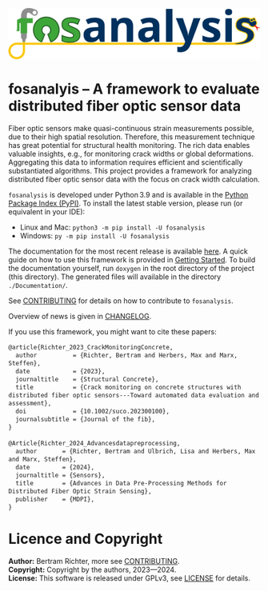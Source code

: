 ![fosanalysis](./doc/graphics/fosanalysis_logo.svg)

# fosanalyis – A framework to evaluate distributed fiber optic sensor data

Fiber optic sensors make quasi-continuous strain measurements possible, due to their high spatial resolution.
Therefore, this measurement technique has great potential for structural health monitoring.
The rich data enables valuable insights, e.g., for monitoring crack widths or global deformations.
Aggregating this data to information requires efficient and scientifically substantiated algorithms.
This project provides a framework for analyzing distributed fiber optic sensor data with the focus on crack width calculation.

`fosanalysis` is developed under Python 3.9 and is available in the [Python Package Index (PyPI)](https://pypi.org/project/fosanalysis/).
To install the latest stable version, please run (or equivalent in your IDE):
- Linux and Mac: `python3 -m pip install -U fosanalysis`
- Windows: `py -m pip install -U fosanalysis`

The documentation for the most recent release is available [here](https://tud-imb.github.io/fosanalysis/).
A quick guide on how to use this framework is provided in [Getting Started](./doc/GettingStarted.md).
To build the documentation yourself, run `doxygen` in the root directory of the project (this directory).
The generated files will available in the directory `./Documentation/`.

See [CONTRIBUTING](./CONTRIBUTING.md) for details on how to contribute to `fosanalysis`.

Overview of news is given in [CHANGELOG](./CHANGELOG.md).

If you use this framework, you might want to cite these papers:

```
@article{Richter_2023_CrackMonitoringConcrete,
  author          = {Richter, Bertram and Herbers, Max and Marx, Steffen},
  date            = {2023},
  journaltitle    = {Structural Concrete},
  title           = {Crack monitoring on concrete structures with distributed fiber optic sensors---Toward automated data evaluation and assessment},
  doi             = {10.1002/suco.202300100},
  journalsubtitle = {Journal of the fib},
}

@Article{Richter_2024_Advancesdatapreprocessing,
  author       = {Richter, Bertram and Ulbrich, Lisa and Herbers, Max and Marx, Steffen},
  date         = {2024},
  journaltitle = {Sensors},
  title        = {Advances in Data Pre-Processing Methods for Distributed Fiber Optic Strain Sensing},
  publisher    = {MDPI},
}
```

# Licence and Copyright

**Author:** Bertram Richter, more see [CONTRIBUTING](./CONTRIBUTING.md).  
**Copyright:** Copyright by the authors, 2023—2024.  
**License:** This software is released under GPLv3, see [LICENSE](./LICENSE) for details.